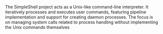The SimpleShell project acts as a Unix-like command-line interpreter. It iteratively processes and executes user commands, featuring pipeline implementation and support for creating daemon processes. The focus is on managing system calls related to process handling without implementing the Unix commands themselves
